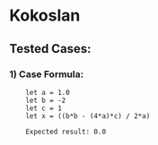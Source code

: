 # Kokoslan

## Tested Cases:

### 1) Case Formula:
```
	let a = 1.0
	let b = -2
	let c = 1
	let x = ((b*b - (4*a)*c) / 2*a)
	
	Expected result: 0.0
```	